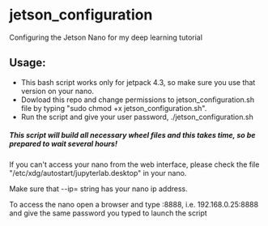 # jetson_configuration
Configuring the Jetson Nano for my deep learning tutorial

## Usage:

- This bash script works only for jetpack 4.3, so make sure you use that version on your nano.
- Dowload this repo and change permissions to jetson_configuration.sh file by typing "sudo chmod +x jetson_configuration.sh".
- Run the script and give your user password, ./jetson_configuration.sh <youruserpassword>

##### This script will build all necessary wheel files and this takes time, so be prepared to wait several hours!

If you can't access your nano from the web interface, please check the file "/etc/xdg/autostart/jupyterlab.desktop" in your nano.

Make sure that --ip= string has your nano ip address.

To access the nano open a browser and type <yournanoipaddress>:8888, i.e. 192.168.0.25:8888 and give the same password you typed to launch the script
